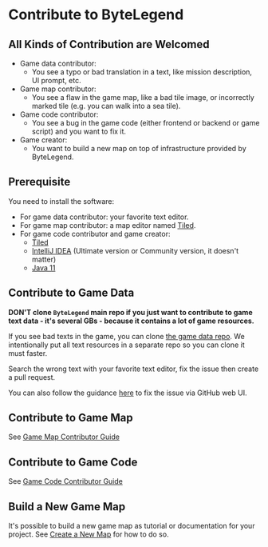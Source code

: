 # Contribute to ByteLegend

## All Kinds of Contribution are Welcomed

- Game data contributor: 
  - You see a typo or bad translation in a text, like mission description, UI prompt, etc.
- Game map contributor: 
  - You see a flaw in the game map, like a bad tile image, or incorrectly marked tile (e.g. you can walk into a sea tile).  
- Game code contributor: 
  - You see a bug in the game code (either frontend or backend or game script) and you want to fix it.
- Game creator: 
  - You want to build a new map on top of infrastructure provided by ByteLegend.

## Prerequisite

You need to install the software:

- For game data contributor: your favorite text editor.
- For game map contributor: a map editor named [Tiled](https://www.mapeditor.org/).
- For game code contributor and game creator: 
  - [Tiled](https://www.mapeditor.org/)
  - [IntelliJ IDEA](https://www.jetbrains.com/idea/download/) (Ultimate version or Community version, it doesn't matter)
  - [Java 11](https://adoptopenjdk.net/)

## Contribute to Game Data

**DON'T clone `ByteLegend` main repo if you just want to contribute to game text data - it's several GBs - because it contains a lot of game resources.**

If you see bad texts in the game, you can clone [the game data repo](https://github.com/ByteLegend/game-data).
We intentionally put all text resources in a separate repo so you can clone it must faster.

Search the wrong text with your favorite text editor, fix the issue then create a pull request.

You can also follow the guidance [here](https://github.com/ByteLegend/ByteLegend/blob/master/docs/en/i18n.md#help-us-via-github-web-ui) to fix the issue via GitHub web UI.

## Contribute to Game Map

See [Game Map Contributor Guide](https://github.com/ByteLegend/ByteLegend/blob/master/docs/en/game-map-contributor-guide.md)

## Contribute to Game Code

See [Game Code Contributor Guide](https://github.com/ByteLegend/ByteLegend/blob/master/docs/en/game-code-contributor-guide.md)

## Build a New Game Map

It's possible to build a new game map as tutorial or documentation for your project.
See [Create a New Map](https://github.com/ByteLegend/ByteLegend/blob/master/docs/en/create-a-new-map.md) for how to do so.

